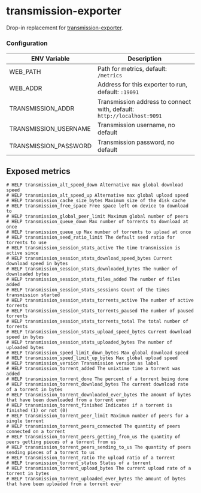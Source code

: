 # transmission-exporter

Drop-in replacement for [transmission-exporter](https://github.com/leijurv/transmission-exporter).

### Configuration

ENV Variable | Description
|----------|-----|
| WEB_PATH | Path for metrics, default: `/metrics` |
| WEB_ADDR | Address for this exporter to run, default: `:19091` |
| TRANSMISSION_ADDR | Transmission address to connect with, default: `http://localhost:9091` |
| TRANSMISSION_USERNAME | Transmission username, no default |
| TRANSMISSION_PASSWORD | Transmission password, no default |

## Exposed metrics

```
# HELP transmission_alt_speed_down Alternative max global download speed
# HELP transmission_alt_speed_up Alternative max global upload speed
# HELP transmission_cache_size_bytes Maximum size of the disk cache
# HELP transmission_free_space Free space left on device to download to
# HELP transmission_global_peer_limit Maximum global number of peers
# HELP transmission_queue_down Max number of torrents to download at once
# HELP transmission_queue_up Max number of torrents to upload at once
# HELP transmission_seed_ratio_limit The default seed ratio for torrents to use
# HELP transmission_session_stats_active The time transmission is active since
# HELP transmission_session_stats_download_speed_bytes Current download speed in bytes
# HELP transmission_session_stats_downloaded_bytes The number of downloaded bytes
# HELP transmission_session_stats_files_added The number of files added
# HELP transmission_session_stats_sessions Count of the times transmission started
# HELP transmission_session_stats_torrents_active The number of active torrents
# HELP transmission_session_stats_torrents_paused The number of paused torrents
# HELP transmission_session_stats_torrents_total The total number of torrents
# HELP transmission_session_stats_upload_speed_bytes Current download speed in bytes
# HELP transmission_session_stats_uploaded_bytes The number of uploaded bytes
# HELP transmission_speed_limit_down_bytes Max global download speed
# HELP transmission_speed_limit_up_bytes Max global upload speed
# HELP transmission_version Transmission version as label
# HELP transmission_torrent_added The unixtime time a torrent was added
# HELP transmission_torrent_done The percent of a torrent being done
# HELP transmission_torrent_download_bytes The current download rate of a torrent in bytes
# HELP transmission_torrent_downloaded_ever_bytes The amount of bytes that have been downloaded from a torrent ever
# HELP transmission_torrent_finished Indicates if a torrent is finished (1) or not (0)
# HELP transmission_torrent_peer_limit Maximum number of peers for a single torrent
# HELP transmission_torrent_peers_connected The quantity of peers connected on a torrent
# HELP transmission_torrent_peers_getting_from_us The quantity of peers getting pieces of a torrent from us
# HELP transmission_torrent_peers_sending_to_us The quantity of peers sending pieces of a torrent to us
# HELP transmission_torrent_ratio The upload ratio of a torrent
# HELP transmission_torrent_status Status of a torrent
# HELP transmission_torrent_upload_bytes The current upload rate of a torrent in bytes
# HELP transmission_torrent_uploaded_ever_bytes The amount of bytes that have been uploaded from a torrent ever
```
